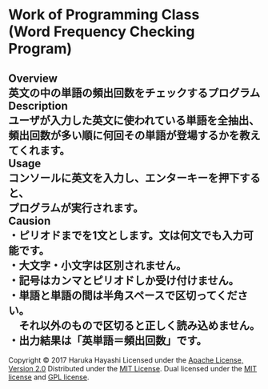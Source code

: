 Work of Programming Class  
(Word Frequency Checking Program)
======================
Overview  
英文の中の単語の頻出回数をチェックするプログラム    
Description  
ユーザが入力した英文に使われている単語を全抽出、  
頻出回数が多い順に何回その単語が登場するかを教えてくれます。  
Usage  
コンソールに英文を入力し、エンターキーを押下すると、  
プログラムが実行されます。  
Causion  
・ピリオドまでを1文とします。文は何文でも入力可能です。  
・大文字・小文字は区別されません。  
・記号はカンマとピリオドしか受け付けません。  
・単語と単語の間は半角スペースで区切ってください。  
　それ以外のもので区切ると正しく読み込めません。  
・出力結果は「英単語＝頻出回数」です。  
----------
Copyright &copy; 2017 Haruka Hayashi
Licensed under the [Apache License, Version 2.0][Apache]
Distributed under the [MIT License][mit].
Dual licensed under the [MIT license][MIT] and [GPL license][GPL].
 
[Apache]: http://www.apache.org/licenses/LICENSE-2.0
[MIT]: http://www.opensource.org/licenses/mit-license.php
[GPL]: http://www.gnu.org/licenses/gpl.html
